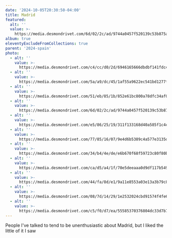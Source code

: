 ```yaml
---
date: '2024-10-05T20:30:50-04:00'
title: Madrid
featured:
  alt: ''
  value: >-
    https://media.desmondrivet.com/6d/02/2c/ad/9744a0457f520139c53b875a4810d0b2976ccd170dfdd1453906faaf.jpg
album: true
eleventyExcludeFromCollections: true
parent: '2024-spain'
photo:
  - alt: ''
    value: >-
      https://media.desmondrivet.com/c4/cc/d0/2d/6946165666dbdbf141fdc41fdeffab4a00994cc54f8b0b97c0e67b03.jpg
  - alt: ''
    value: >-
      https://media.desmondrivet.com/5a/a9/dc/45/1af55a9622ec541bd1277f27e965931b9a6e2beb1cf35553e6bbd2ce.jpg
  - alt: ''
    value: >-
      https://media.desmondrivet.com/51/eb/85/1b/852e61bc800a78dfc34af0b621955f62d1c7675d1a52f6f93052948c.jpg
  - alt: ''
    value: >-
      https://media.desmondrivet.com/6d/02/2c/ad/9744a0457f520139c53b875a4810d0b2976ccd170dfdd1453906faaf.jpg
  - alt: ''
    value: >-
      https://media.desmondrivet.com/e5/86/25/19/311f133168d40a585f1c4c403590999b019667bcc4bb1620786acf05.jpg
  - alt: ''
    value: >-
      https://media.desmondrivet.com/77/85/16/07/9e4d6b5389c4a577e3135d0bba90645c1eda20cdcbbf62ee1228c0c3.jpg
  - alt: ''
    value: >-
      https://media.desmondrivet.com/34/b4/4e/de/e6b670f68f59723c80f80b5841eef77189c399ee72738f47224f5442.jpg
  - alt: ''
    value: >-
      https://media.desmondrivet.com/ca/d5/a4/1f/70e5deeaaa0d9df117b549334639102c7ac7d6c0574bc8f0b132d49a.jpg
  - alt: ''
    value: >-
      https://media.desmondrivet.com/44/fa/8d/e1/9a11e8553a03e13a3b79c813a04996f664016041b8391ecaf959e229.jpg
  - alt: ''
    value: >-
      https://media.desmondrivet.com/08/7d/14/29/1e2532024cbd91574f4fe61b49349fd444e7c1206aa16a818918a67b.jpg
  - alt: ''
    value: >-
      https://media.desmondrivet.com/c5/f0/d7/ea/55585370376804dc33d7b7db685836d35f20744438d788b8becab6b1.jpg
---
```


People I've talked to tend to be unenthusiastic about Madrid, but I liked the little of it I saw
